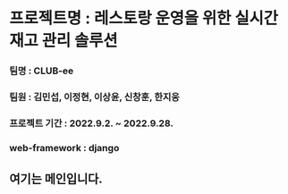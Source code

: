 # 프로젝트명 : 레스토랑 운영을 위한 실시간 재고 관리 솔루션

### 팀명 : CLUB-ee

### 팀원 : 김민섭, 이정현, 이상윤, 신창훈, 한지웅

### 프로젝트 기간 : 2022.9.2. ~ 2022.9.28.

### web-framework : django

###

## 여기는 메인입니다.
